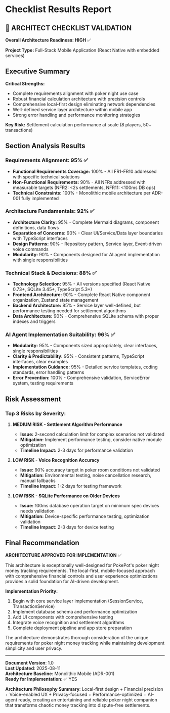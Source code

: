 # Checklist Results Report

## 🎯 ARCHITECT CHECKLIST VALIDATION

**Overall Architecture Readiness: HIGH** ✅

**Project Type:** Full-Stack Mobile Application (React Native with embedded services)

## Executive Summary

**Critical Strengths:**
- Complete requirements alignment with poker night use case
- Robust financial calculation architecture with precision controls
- Comprehensive local-first design eliminating network dependencies
- Well-defined service layer architecture within mobile app
- Strong error handling and performance monitoring strategies

**Key Risk:** Settlement calculation performance at scale (8 players, 50+ transactions)

## Section Analysis Results

### Requirements Alignment: 95% ✅
- **Functional Requirements Coverage:** 100% - All FR1-FR10 addressed with specific technical solutions
- **Non-Functional Requirements:** 90% - All NFRs addressed with measurable targets (NFR2: <2s settlements, NFR11: <100ms DB ops)
- **Technical Constraints:** 100% - Monolithic mobile architecture per ADR-001 fully implemented

### Architecture Fundamentals: 92% ✅
- **Architecture Clarity:** 95% - Complete Mermaid diagrams, component definitions, data flows
- **Separation of Concerns:** 90% - Clear UI/Service/Data layer boundaries with TypeScript interfaces
- **Design Patterns:** 90% - Repository pattern, Service layer, Event-driven voice commands
- **Modularity:** 90% - Components designed for AI agent implementation with single responsibilities

### Technical Stack & Decisions: 88% ✅
- **Technology Selection:** 95% - All versions specified (React Native 0.73+, SQLite 3.45+, TypeScript 5.3+)
- **Frontend Architecture:** 90% - Complete React Native component organization, Zustand state management
- **Backend Architecture:** 85% - Service layer well-defined, but performance testing needed for settlement algorithms
- **Data Architecture:** 90% - Comprehensive SQLite schema with proper indexes and triggers

### AI Agent Implementation Suitability: 96% ✅
- **Modularity:** 95% - Components sized appropriately, clear interfaces, single responsibilities
- **Clarity & Predictability:** 95% - Consistent patterns, TypeScript interfaces, clear examples
- **Implementation Guidance:** 95% - Detailed service templates, coding standards, error handling patterns
- **Error Prevention:** 100% - Comprehensive validation, ServiceError system, testing requirements

## Risk Assessment

### Top 3 Risks by Severity:

1. **MEDIUM RISK - Settlement Algorithm Performance**
   - **Issue:** 2-second calculation limit for complex scenarios not validated
   - **Mitigation:** Implement performance testing, consider native module optimization
   - **Timeline Impact:** 2-3 days for performance validation

2. **LOW RISK - Voice Recognition Accuracy**
   - **Issue:** 90% accuracy target in poker room conditions not validated
   - **Mitigation:** Environmental testing, noise cancellation research, manual fallbacks
   - **Timeline Impact:** 1-2 days for testing framework

3. **LOW RISK - SQLite Performance on Older Devices**
   - **Issue:** 100ms database operation target on minimum spec devices needs validation
   - **Mitigation:** Device-specific performance testing, optimization validation
   - **Timeline Impact:** 2-3 days for device testing

## Final Recommendation

**ARCHITECTURE APPROVED FOR IMPLEMENTATION** ✅

This architecture is exceptionally well-designed for PokePot's poker night money tracking requirements. The local-first, mobile-focused approach with comprehensive financial controls and user experience optimizations provides a solid foundation for AI-driven development.

**Implementation Priority:**
1. Begin with core service layer implementation (SessionService, TransactionService)
2. Implement database schema and performance optimization
3. Add UI components with comprehensive testing
4. Integrate voice recognition and settlement algorithms
5. Complete deployment pipeline and app store preparation

The architecture demonstrates thorough consideration of the unique requirements for poker night money tracking while maintaining development simplicity and user privacy.

---

**Document Version**: 1.0  
**Last Updated**: 2025-08-11  
**Architecture Baseline**: Monolithic Mobile (ADR-001)  
**Ready for Implementation**: ✅ YES

**Architecture Philosophy Summary**: Local-first design + Financial precision + Voice-enabled UX + Privacy-focused + Performance-optimized + AI-agent ready, creating an entertaining and reliable poker night companion that transforms chaotic money tracking into dispute-free settlements.